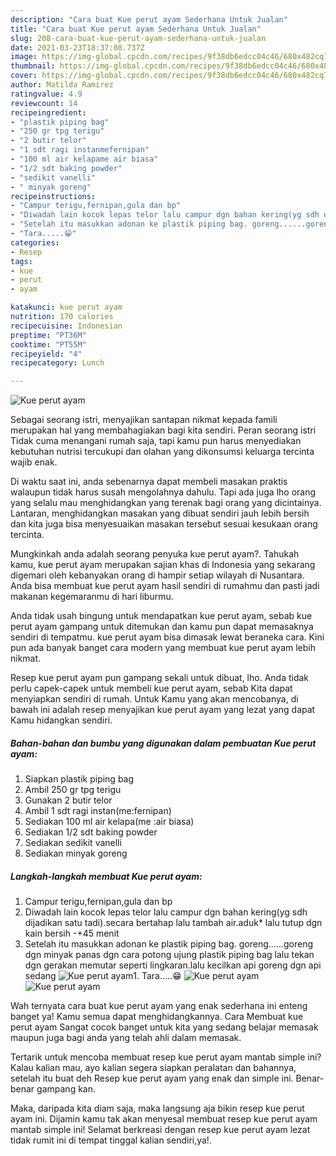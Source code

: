 ```yaml
---
description: "Cara buat Kue perut ayam Sederhana Untuk Jualan"
title: "Cara buat Kue perut ayam Sederhana Untuk Jualan"
slug: 208-cara-buat-kue-perut-ayam-sederhana-untuk-jualan
date: 2021-03-23T18:37:08.737Z
image: https://img-global.cpcdn.com/recipes/9f38db6edcc04c46/680x482cq70/kue-perut-ayam-foto-resep-utama.jpg
thumbnail: https://img-global.cpcdn.com/recipes/9f38db6edcc04c46/680x482cq70/kue-perut-ayam-foto-resep-utama.jpg
cover: https://img-global.cpcdn.com/recipes/9f38db6edcc04c46/680x482cq70/kue-perut-ayam-foto-resep-utama.jpg
author: Matilda Ramirez
ratingvalue: 4.9
reviewcount: 14
recipeingredient:
- "plastik piping bag"
- "250 gr tpg terigu"
- "2 butir telor"
- "1 sdt ragi instanmefernipan"
- "100 ml air kelapame air biasa"
- "1/2 sdt baking powder"
- "sedikit vanelli"
- " minyak goreng"
recipeinstructions:
- "Campur terigu,fernipan,gula dan bp"
- "Diwadah lain kocok lepas telor lalu campur dgn bahan kering(yg sdh dijadikan satu tadi).secara bertahap lalu tambah air.aduk* lalu tutup dgn kain bersih -+45 menit"
- "Setelah itu masukkan adonan ke plastik piping bag. goreng......goreng dgn minyak panas dgn cara potong ujung plastik piping bag lalu tekan dgn gerakan memutar seperti lingkaran.lalu kecilkan api goreng dgn api sedang"
- "Tara.....😁"
categories:
- Resep
tags:
- kue
- perut
- ayam

katakunci: kue perut ayam 
nutrition: 170 calories
recipecuisine: Indonesian
preptime: "PT36M"
cooktime: "PT55M"
recipeyield: "4"
recipecategory: Lunch

---
```



![Kue perut ayam](https://img-global.cpcdn.com/recipes/9f38db6edcc04c46/680x482cq70/kue-perut-ayam-foto-resep-utama.jpg)

Sebagai seorang istri, menyajikan santapan nikmat kepada famili merupakan hal yang membahagiakan bagi kita sendiri. Peran seorang istri Tidak cuma menangani rumah saja, tapi kamu pun harus menyediakan kebutuhan nutrisi tercukupi dan olahan yang dikonsumsi keluarga tercinta wajib enak.

Di waktu  saat ini, anda sebenarnya dapat membeli masakan praktis walaupun tidak harus susah mengolahnya dahulu. Tapi ada juga lho orang yang selalu mau menghidangkan yang terenak bagi orang yang dicintainya. Lantaran, menghidangkan masakan yang dibuat sendiri jauh lebih bersih dan kita juga bisa menyesuaikan masakan tersebut sesuai kesukaan orang tercinta. 



Mungkinkah anda adalah seorang penyuka kue perut ayam?. Tahukah kamu, kue perut ayam merupakan sajian khas di Indonesia yang sekarang digemari oleh kebanyakan orang di hampir setiap wilayah di Nusantara. Anda bisa membuat kue perut ayam hasil sendiri di rumahmu dan pasti jadi makanan kegemaranmu di hari liburmu.

Anda tidak usah bingung untuk mendapatkan kue perut ayam, sebab kue perut ayam gampang untuk ditemukan dan kamu pun dapat memasaknya sendiri di tempatmu. kue perut ayam bisa dimasak lewat beraneka cara. Kini pun ada banyak banget cara modern yang membuat kue perut ayam lebih nikmat.

Resep kue perut ayam pun gampang sekali untuk dibuat, lho. Anda tidak perlu capek-capek untuk membeli kue perut ayam, sebab Kita dapat menyiapkan sendiri di rumah. Untuk Kamu yang akan mencobanya, di bawah ini adalah resep menyajikan kue perut ayam yang lezat yang dapat Kamu hidangkan sendiri.

<!--inarticleads1-->

##### Bahan-bahan dan bumbu yang digunakan dalam pembuatan Kue perut ayam:

1. Siapkan plastik piping bag
1. Ambil 250 gr tpg terigu
1. Gunakan 2 butir telor
1. Ambil 1 sdt ragi instan(me:fernipan)
1. Sediakan 100 ml air kelapa(me :air biasa)
1. Sediakan 1/2 sdt baking powder
1. Sediakan sedikit vanelli
1. Sediakan  minyak goreng




<!--inarticleads2-->

##### Langkah-langkah membuat Kue perut ayam:

1. Campur terigu,fernipan,gula dan bp
1. Diwadah lain kocok lepas telor lalu campur dgn bahan kering(yg sdh dijadikan satu tadi).secara bertahap lalu tambah air.aduk* lalu tutup dgn kain bersih -+45 menit
1. Setelah itu masukkan adonan ke plastik piping bag. goreng......goreng dgn minyak panas dgn cara potong ujung plastik piping bag lalu tekan dgn gerakan memutar seperti lingkaran.lalu kecilkan api goreng dgn api sedang
<img src="https://img-global.cpcdn.com/steps/8602441e126a3174/160x128cq70/kue-perut-ayam-langkah-memasak-3-foto.jpg" alt="Kue perut ayam">1. Tara.....😁
<img src="https://img-global.cpcdn.com/steps/6e5671f92c293172/160x128cq70/kue-perut-ayam-langkah-memasak-4-foto.jpg" alt="Kue perut ayam"><img src="https://img-global.cpcdn.com/steps/5724f7025a8e4d79/160x128cq70/kue-perut-ayam-langkah-memasak-4-foto.jpg" alt="Kue perut ayam">



Wah ternyata cara buat kue perut ayam yang enak sederhana ini enteng banget ya! Kamu semua dapat menghidangkannya. Cara Membuat kue perut ayam Sangat cocok banget untuk kita yang sedang belajar memasak maupun juga bagi anda yang telah ahli dalam memasak.

Tertarik untuk mencoba membuat resep kue perut ayam mantab simple ini? Kalau kalian mau, ayo kalian segera siapkan peralatan dan bahannya, setelah itu buat deh Resep kue perut ayam yang enak dan simple ini. Benar-benar gampang kan. 

Maka, daripada kita diam saja, maka langsung aja bikin resep kue perut ayam ini. Dijamin kamu tak akan menyesal membuat resep kue perut ayam mantab simple ini! Selamat berkreasi dengan resep kue perut ayam lezat tidak rumit ini di tempat tinggal kalian sendiri,ya!.

